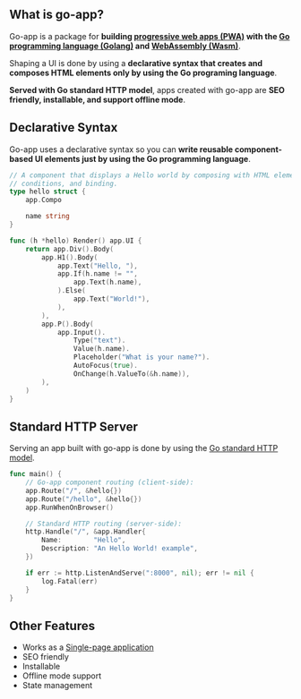 ## What is go-app?

Go-app is a package for **building [progressive web apps (PWA)](https://developer.mozilla.org/en-US/docs/Web/Progressive_web_apps) with the [Go programming language (Golang)](https://golang.org) and [WebAssembly (Wasm)](https://webassembly.org)**.

Shaping a UI is done by using a **declarative syntax that creates and composes HTML elements only by using the Go programing language**.

**Served with Go standard HTTP model**, apps created with go-app are **SEO friendly, installable, and support offline mode**.



## Declarative Syntax

Go-app uses a declarative syntax so you can **write reusable component-based UI elements just by using the Go programming language**.

```go
// A component that displays a Hello world by composing with HTML elements,
// conditions, and binding.
type hello struct {
	app.Compo

	name string
}

func (h *hello) Render() app.UI {
	return app.Div().Body(
		app.H1().Body(
			app.Text("Hello, "),
			app.If(h.name != "",
				app.Text(h.name),
			).Else(
				app.Text("World!"),
			),
		),
		app.P().Body(
			app.Input().
				Type("text").
				Value(h.name).
				Placeholder("What is your name?").
				AutoFocus(true).
				OnChange(h.ValueTo(&h.name)),
		),
	)
}
```

## Standard HTTP Server

Serving an app built with go-app is done by using the [Go standard HTTP model](https://golang.org/pkg/net/http).

```go
func main() {
    // Go-app component routing (client-side):
	app.Route("/", &hello{})
	app.Route("/hello", &hello{})
	app.RunWhenOnBrowser()

    // Standard HTTP routing (server-side):
	http.Handle("/", &app.Handler{
		Name:        "Hello",
		Description: "An Hello World! example",
	})

	if err := http.ListenAndServe(":8000", nil); err != nil {
		log.Fatal(err)
	}
}
```

## Other Features

- Works as a [Single-page application](https://en.wikipedia.org/wiki/Single-page_application)
- SEO friendly
- Installable
- Offline mode support
- State management
